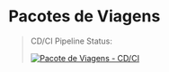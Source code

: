 # Pacotes de Viagens

> CD/CI Pipeline Status:  
> 
> [![Pacote de Viagens - CD/CI](https://github.com/DaniloRomano/pacotes-viagens/actions/workflows/pipeline.yml/badge.svg)](https://github.com/DaniloRomano/pacotes-viagens/actions/workflows/pipeline.yml)